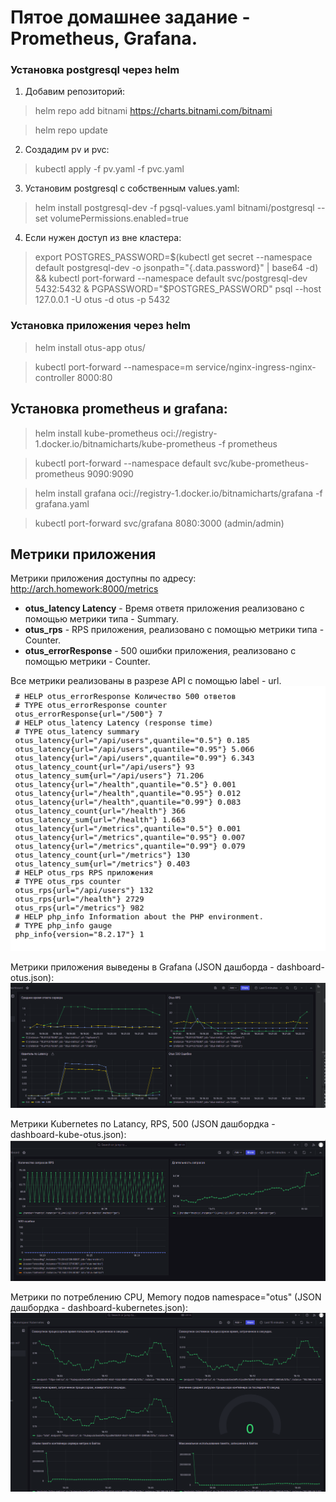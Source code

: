 # Пятое домашнее задание - Prometheus, Grafana.

### Установка postgresql через helm
1. Добавим репозиторий: 
> helm repo add bitnami https://charts.bitnami.com/bitnami

> helm repo update

2. Создадим pv и pvc:
> kubectl apply -f pv.yaml -f pvc.yaml

3. Установим postgresql с собственным values.yaml:
> helm install postgresql-dev -f pgsql-values.yaml bitnami/postgresql --set volumePermissions.enabled=true

4. Если нужен доступ из вне кластера:
> export POSTGRES_PASSWORD=$(kubectl get secret --namespace default postgresql-dev -o jsonpath="{.data.password}" | base64 -d) && kubectl port-forward --namespace default svc/postgresql-dev 5432:5432 &
PGPASSWORD="$POSTGRES_PASSWORD" psql --host 127.0.0.1 -U otus -d otus -p 5432

### Установка приложения через helm
> helm install otus-app otus/

> kubectl port-forward --namespace=m service/nginx-ingress-nginx-controller 8000:80

## Установка prometheus и grafana:
> helm install kube-prometheus oci://registry-1.docker.io/bitnamicharts/kube-prometheus -f prometheus

> kubectl port-forward --namespace default svc/kube-prometheus-prometheus 9090:9090

> helm install grafana oci://registry-1.docker.io/bitnamicharts/grafana -f grafana.yaml

> kubectl port-forward svc/grafana 8080:3000 (admin/admin)

## Метрики приложения
Метрики приложения доступны по адресу: http://arch.homework:8000/metrics

* <b>otus_latency Latency</b> - Время ответя приложения реализовано с помощью метрики типа - Summary.
* <b>otus_rps</b> - RPS приложения, реализовано с помощью метрики типа - Counter.
* <b>otus_errorResponse</b> - 500 ошибки приложения, реализовано с помощью метрики - Counter.

Все метрики реализованы в разрезе API с помощью label - url.
![alt text](img2.png)

Метрики приложения выведены в Grafana (JSON дашборда - dashboard-otus.json):
![alt text](img1.png)

Метрики Kubernetes по Latancy, RPS, 500 (JSON дашбордка - dashboard-kube-otus.json):
![alt text](img4.png)

Метрики по потреблению CPU, Memory подов namespace="otus" (JSON дашбордка - dashboard-kubernetes.json):
![alt text](img3.png)
